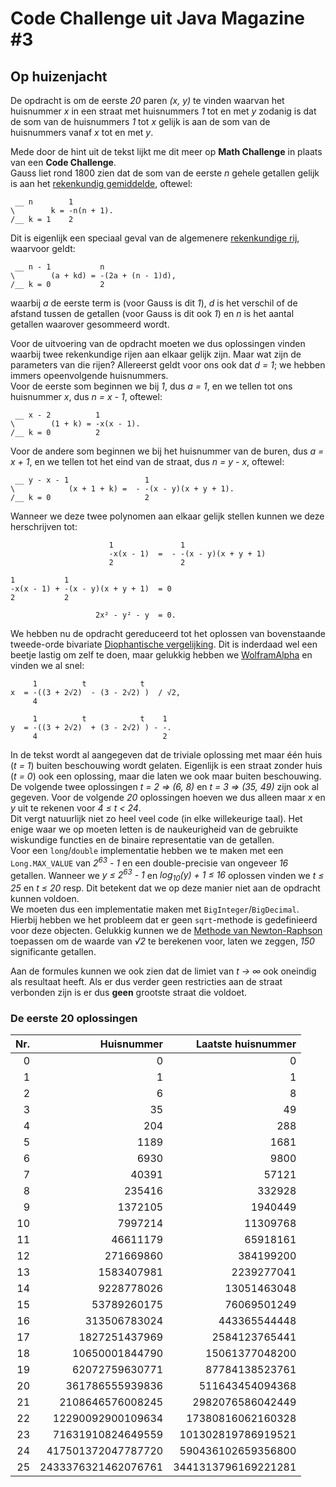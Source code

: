# Code Challenge uit Java Magazine #3
## Op huizenjacht
De opdracht is om de eerste _20_ paren _(x, y)_ te vinden waarvan het huisnummer _x_ in een straat met huisnummers _1_ tot en met _y_ zodanig is dat de som van de huisnummers _1_ tot _x_ gelijk is aan de som van de huisnummers vanaf _x_ tot en met _y_.

Mede door de hint uit de tekst lijkt me dit meer op __Math Challenge__ in plaats van een __Code Challenge__.   
Gauss liet rond 1800 zien dat de som van de eerste _n_ gehele getallen gelijk is aan het [rekenkundig gemiddelde](http://nl.wikipedia.org/wiki/Rekenkundig_gemiddelde), oftewel:
```
 __ n        1         
\        k = -n(n + 1).
/__ k = 1    2         
```
Dit is eigenlijk een speciaal geval van de algemenere [rekenkundige rij](http://nl.wikipedia.org/wiki/Rekenkundige_rij), waarvoor geldt:
```
 __ n - 1           n                
\        (a + kd) = -(2a + (n - 1)d),
/__ k = 0           2                
```
waarbij _a_ de eerste term is (voor Gauss is dit _1_), _d_ is het verschil of de afstand tussen de getallen (voor Gauss is dit ook _1_) en _n_ is het aantal getallen waarover gesommeerd wordt.

Voor de uitvoering van de opdracht moeten we dus oplossingen vinden waarbij twee rekenkundige rijen aan elkaar gelijk zijn. Maar wat zijn de parameters van die rijen? Allereerst geldt voor ons ook dat _d = 1_; we hebben immers opeenvolgende huisnummers.   
Voor de eerste som beginnen we bij _1_, dus _a = 1_, en we tellen tot ons huisnummer _x_, dus _n = x - 1_, oftewel:
```
 __ x - 2          1         
\        (1 + k) = -x(x - 1).
/__ k = 0          2         
```
Voor de andere som beginnen we bij het huisnummer van de buren, dus _a = x + 1_, en we tellen tot het eind van de straat, dus _n = y - x_, oftewel:
```
 __ y - x - 1                 1                   
\            (x + 1 + k) =  - -(x - y)(x + y + 1).
/__ k = 0                     2                   
```
Wanneer we deze twee polynomen aan elkaar gelijk stellen kunnen we deze herschrijven tot:
```
                      1               1                  
                      -x(x - 1)  =  - -(x - y)(x + y + 1)
                      2               2                  
                                                         
1           1                                            
-x(x - 1) + -(x - y)(x + y + 1)  = 0                     
2           2                                            
                                                         
                   2x² - y² - y  = 0.                    
```
We hebben nu de opdracht gereduceerd tot het oplossen van bovenstaande tweede-orde bivariate [Diophantische vergelijking](http://nl.wikipedia.org/wiki/Diophantische_vergelijking). Dit is inderdaad wel een beetje lastig om zelf te doen, maar gelukkig hebben we [WolframAlpha](http://www.wolframalpha.com/share/clip?f=d41d8cd98f00b204e9800998ecf8427epoad5fkns7) en vinden we al snel:
```
     1          t            t        
x  = -((3 + 2√2)  - (3 - 2√2) )  / √2,
     4                                
                                      
     1          t            t    1   
y  = -((3 + 2√2)  + (3 - 2√2) ) - -.  
     4                            2   
```
In de tekst wordt al aangegeven dat de triviale oplossing met maar één huis (_t = 1_) buiten beschouwing wordt gelaten. Eigenlijk is een straat zonder huis (_t = 0_) ook een oplossing, maar die laten we ook maar buiten beschouwing. De volgende twee oplossingen _t = 2 ⇒ (6, 8)_ en _t = 3 ⇒ (35, 49)_ zijn ook al gegeven. Voor de volgende _20_ oplossingen hoeven we dus alleen maar _x_ en _y_ uit te rekenen voor _4 ≤ t < 24_.   
Dit vergt natuurlijk niet zo heel veel code (in elke willekeurige taal). Het enige waar we op moeten letten is de naukeurigheid van de gebruikte wiskundige functies en de binaire representatie van de getallen.   
Voor een `long`/`double` implementatie hebben we te maken met een `Long.MAX_VALUE` van _2<sup>63</sup> - 1_ en een double-precisie van ongeveer _16_ getallen. Wanneer we _y ≤ 2<sup>63</sup> - 1_ en _log<sub>10</sub>(y) + 1 ≤ 16_ oplossen vinden we _t ≤ 25_ en _t ≤ 20_ resp. Dit betekent dat we op deze manier niet aan de opdracht kunnen voldoen.   
We moeten dus een implementatie maken met `BigInteger`/`BigDecimal`. Hierbij hebben we het probleem dat er geen `sqrt`-methode is gedefinieerd voor deze objecten. Gelukkig kunnen we de [Methode van Newton-Raphson](http://nl.wikipedia.org/wiki/Methode_van_Newton-Raphson) toepassen om de waarde van _√2_ te berekenen voor, laten we zeggen, _150_ significante getallen.

Aan de formules kunnen we ook zien dat de limiet van _t → ∞_ ook oneindig als resultaat heeft. Als er dus verder geen restricties aan de straat verbonden zijn is er dus __geen__ grootste straat die voldoet.

### De eerste 20 oplossingen
Nr. |     Huisnummer      | Laatste huisnummer
--: | ------------------: | ------------------:
  0 |                   0 |                   0
  1 |                   1 |                   1
  2 |                   6 |                   8
  3 |                  35 |                  49
  4 |                 204 |                 288
  5 |                1189 |                1681
  6 |                6930 |                9800
  7 |               40391 |               57121
  8 |              235416 |              332928
  9 |             1372105 |             1940449
 10 |             7997214 |            11309768
 11 |            46611179 |            65918161
 12 |           271669860 |           384199200
 13 |          1583407981 |          2239277041
 14 |          9228778026 |         13051463048
 15 |         53789260175 |         76069501249
 16 |        313506783024 |        443365544448
 17 |       1827251437969 |       2584123765441
 18 |      10650001844790 |      15061377048200
 19 |      62072759630771 |      87784138523761
 20 |     361786555939836 |     511643454094368
 21 |    2108646576008245 |    2982076586042449
 22 |   12290092900109634 |   17380816062160328
 23 |   71631910824649559 |  101302819786919521
 24 |  417501372047787720 |  590436102659356800
 25 | 2433376321462076761 | 3441313796169221281

